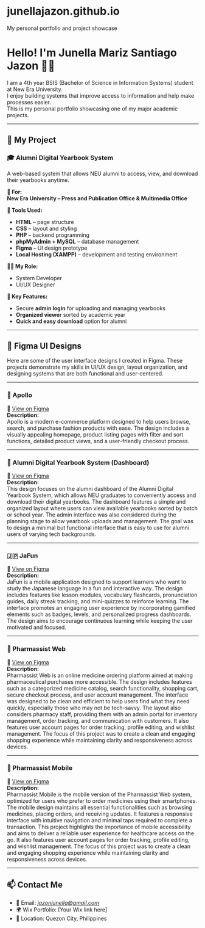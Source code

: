 # junellajazon.github.io
My personal portfolio and project showcase

# Hello! I'm Junella Mariz Santiago Jazon 👩‍💻

I am a 4th year BSIS (Bachelor of Science in Information Systems) student at New Era University.  
I enjoy building systems that improve access to information and help make processes easier.  
This is my personal portfolio showcasing one of my major academic projects.

---

## 💼 My Project

### 🎓 Alumni Digital Yearbook System  
A web-based system that allows NEU alumni to access, view, and download their yearbooks anytime.

**📍 For:**  
**New Era University – Press and Publication Office & Multimedia Office**

**🧰 Tools Used:**  
- **HTML** – page structure  
- **CSS** – layout and styling  
- **PHP** – backend programming  
- **phpMyAdmin + MySQL** – database management  
- **Figma** – UI design prototype  
- **Local Hosting (XAMPP)** – development and testing environment

**👩‍💻 My Role:**  
- System Developer  
- UI/UX Designer

**📌 Key Features:**  
- Secure **admin login** for uploading and managing yearbooks  
- **Organized viewer** sorted by academic year  
- **Quick and easy download** option for alumni

---

## 🎨 Figma UI Designs

Here are some of the user interface designs I created in Figma. These projects demonstrate my skills in UI/UX design, layout organization, and designing systems that are both functional and user-centered.

---

### 🚀 Apollo  
🔗 [View on Figma](https://www.figma.com/file/your-apollo-design-link)  
**Description:**  
Apollo is a modern e-commerce platform designed to help users browse, search, and purchase fashion products with ease. The design includes a visually appealing homepage, product listing pages with filter and sort functions, detailed product views, and a user-friendly checkout process.

---

### 📘 Alumni Digital Yearbook System (Dashboard)  
🔗 [View on Figma](https://www.figma.com/file/your-yearbook-dashboard-link)  
**Description:**  
This design focuses on the alumni dashboard of the Alumni Digital Yearbook System, which allows NEU graduates to conveniently access and download their digital yearbooks. The dashboard features a simple and organized layout where users can view available yearbooks sorted by batch or school year. The admin interface was also considered during the planning stage to allow yearbook uploads and management. The goal was to design a minimal but functional interface that is easy to use for alumni users of varying tech backgrounds.

---

### 🇯🇵 JaFun  
🔗 [View on Figma](https://www.figma.com/file/your-jafun-design-link)  
**Description:**  
JaFun is a mobile application designed to support learners who want to study the Japanese language in a fun and interactive way. The design includes features like lesson modules, vocabulary flashcards, pronunciation guides, daily streak tracking, and mini-quizzes to reinforce learning. The interface promotes an engaging user experience by incorporating gamified elements such as badges, levels, and personalized progress dashboards. The design aims to encourage continuous learning while keeping the user motivated and focused.

---

### 💊 Pharmassist Web  
🔗 [View on Figma](https://www.figma.com/file/your-pharmassist-web-link)  
**Description:**  
Pharmassist Web is an online medicine ordering platform aimed at making pharmaceutical purchases more accessible. The design includes features such as a categorized medicine catalog, search functionality, shopping cart, secure checkout process, and user account management. The interface was designed to be clean and efficient to help users find what they need quickly, especially those who may not be tech-savvy. The layout also considers pharmacy staff, providing them with an admin portal for inventory management, order tracking, and communication with customers. It also features user account pages for order tracking, profile editing, and wishlist management. The focus of this project was to create a clean and engaging shopping experience while maintaining clarity and responsiveness across devices.

---

### 📱 Pharmassist Mobile  
🔗 [View on Figma](https://www.figma.com/file/your-pharmassist-mobile-link)  
**Description:**  
Pharmassist Mobile is the mobile version of the Pharmassist Web system, optimized for users who prefer to order medicines using their smartphones. The mobile design maintains all essential functionalities such as browsing medicines, placing orders, and receiving updates. It features a responsive interface with intuitive navigation and minimal taps required to complete a transaction. This project highlights the importance of mobile accessibility and aims to deliver a reliable user experience for healthcare access on the go. It also features user account pages for order tracking, profile editing, and wishlist management. The focus of this project was to create a clean and engaging shopping experience while maintaining clarity and responsiveness across devices.

---

## 📫 Contact Me

- 📧 Email: *jazonjunella@gmail.com*  
- 🌍 Wix Portfolio: [Your Wix link here]  
- 📍 Location: Quezon City, Philippines
